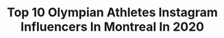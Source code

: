 ---
title: Top 10 Olympian Athletes Instagram Influencers In Montreal In 2020
description: >-
  Find top olympian athletes Instagram influencers in Montreal in 2020. Most popular hashtags: #athlete #figureskating #iceskating #training.
platform: Instagram
profiles:
  - username: "vinceriendeau"
    fullname: >-
      Vincent Riendeau
    location: "Canada"
    followers: 17206
    engagement: 1171
    commentsToLikes: 0.009672
    id: ck6udqdv6mk4e0j71wb856oav
    verified: true
    hashtags: "#plushaut, #athlete, #trainingcamp, #vacation"
  - username: "evan_bates"
    fullname: >-
      Evan Bates
    location: "Canada"
    followers: 41328
    engagement: 758
    commentsToLikes: 0.011866
    id: ck5hpa8j6r0mt0i11d9c3wdoo
    verified: true
    hashtags: "#fashion, #autumn, #dancers, #athletes"
  - username: "bradietennell"
    fullname: >-
      Bradie Tennell
    location: "Canada"
    followers: 55992
    engagement: 821
    commentsToLikes: 0.010415
    id: ck6u3nljxyt2x0j71u3cnvf9w
    verified: true
    hashtags: "#roaring20s, #halloween, #quarantinelife, #teamusa"
  - username: "julianyeeee"
    fullname: >-
      Julian Yee 茹自杰
    location: "Canada"
    followers: 46625
    engagement: 780
    commentsToLikes: 0.007626
    id: ck0ubg503ej8s0i19an3no768
    verified: true
    hashtags: "#canadianwinter, #hotchoco, #snack, #exercise"
  - username: "marinarosauce1"
    fullname: >-
      Michael Marinaro
    location: "Canada"
    followers: 9062
    engagement: 1379
    commentsToLikes: 0.019854
    id: ck5c9wgobc98h0i11nc546tms
    verified: true
    hashtags: "#weirfoundation, #olympics2018, #fourcontinents, #carryyou"
  - username: "cbrown90kg__"
    fullname: >-
      Colton Brown
    location: "Canada"
    followers: 2581
    engagement: 1555
    commentsToLikes: 0.060794
    id: ck138s8hghrps0i19d674da66
    verified: true
    hashtags: "#annualfampic"
  - username: "alyshanewman"
    fullname: >-
      🇨🇦Alysha Newman Oly🇨🇦
    location: "Canada"
    followers: 351785
    engagement: 882
    commentsToLikes: 0.008658
    id: ck55q5rvac4n80i114nepntj3
    verified: true
    hashtags: "#tokyo2021, #lumen, #justbreathe, #ad"
  - username: "typicalpen"
    fullname: >-
      Penny Oleksiak
    location: "Canada"
    followers: 95573
    engagement: 704
    commentsToLikes: 0.005155
    id: ck55o0s2w7e830i11kj8h78gr
    verified: true
    hashtags: "#rbcolympians, #foodloversunite, #wifey, #givingtuesday"
  - username: "sagewatson"
    fullname: >-
      Sage Watson
    location: "Canada"
    followers: 56673
    engagement: 621
    commentsToLikes: 0.019712
    id: ck0u9m9r5a3bk0i19qw7p3r3x
    verified: true
    hashtags: "#trackandfield, #selflove, #iworkout, #mobility"
  - username: "bdecker1814"
    fullname: >-
      Brianna Decker
    location: "Canada"
    followers: 29715
    engagement: 519
    commentsToLikes: 0.006896
    id: ck5c6ei8d59uj0i11hyr9stl8
    verified: true
    hashtags: "#hometeam, #allout, #nhlallstarcompetition, #pwhpa"
---